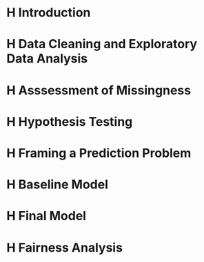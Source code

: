 # H Introduction 

# H Data Cleaning and Exploratory Data Analysis 

# H Asssessment of Missingness

# H Hypothesis Testing 

# H Framing a Prediction Problem
# H Baseline Model
# H Final Model
# H Fairness Analysis
